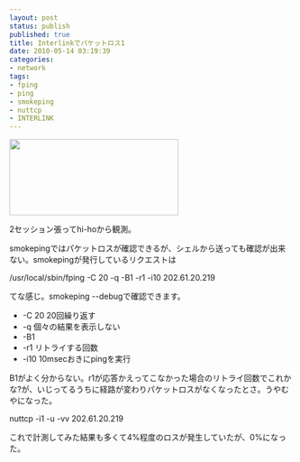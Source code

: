 ```yaml
---
layout: post
status: publish
published: true
title: Interlinkでパケットロス1
date: 2010-05-14 03:19:39
categories:
- network
tags:
- fping
- ping
- smokeping
- nuttcp
- INTERLINK
---
```

<a href="http://www.junkai.org/blog/wp-content/uploads/2010/05/202_61_20_217_last_10800.png"><img class="alignnone size-medium wp-image-438" title="202_61_20_217_last_10800" src="http://www.junkai.org/blog/wp-content/uploads/2010/05/202_61_20_217_last_10800-300x135.png" alt="" width="300" height="135" /></a>

2セッション張ってhi-hoから観測。

smokepingではパケットロスが確認できるが、シェルから送っても確認が出来ない。smokepingが発行しているリクエストは

/usr/local/sbin/fping -C 20 -q -B1 -r1 -i10 202.61.20.219

てな感じ。smokeping --debugで確認できます。
<ul>
	<li>-C 20 20回繰り返す</li>
	<li>-q 個々の結果を表示しない</li>
	<li>-B1</li>
	<li>-r1 リトライする回数</li>
	<li>-i10 10msecおきにpingを実行</li>
</ul>
B1がよく分からない。r1が応答かえってこなかった場合のリトライ回数でこれかな?が、いじってるうちに経路が変わりパケットロスがなくなったとさ。うやむやになった。

nuttcp -i1 -u -vv 202.61.20.219

これで計測してみた結果も多くて4%程度のロスが発生していたが、0%になった。
